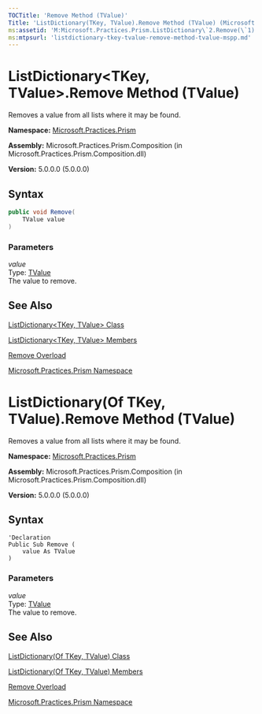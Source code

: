 ```yaml
---
TOCTitle: 'Remove Method (TValue)'
Title: 'ListDictionary(TKey, TValue).Remove Method (TValue) (Microsoft.Practices.Prism)'
ms:assetid: 'M:Microsoft.Practices.Prism.ListDictionary\`2.Remove(\`1)'
ms:mtpsurl: 'listdictionary-tkey-tvalue-remove-method-tvalue-mspp.md'
---
```


# ListDictionary&lt;TKey, TValue&gt;.Remove Method (TValue)

Removes a value from all lists where it may be found.

**Namespace:** [Microsoft.Practices.Prism](/patterns-practices/reference/mspp-namespace)

**Assembly:** Microsoft.Practices.Prism.Composition (in Microsoft.Practices.Prism.Composition.dll)

**Version:** 5.0.0.0 (5.0.0.0)

## Syntax

```C#
public void Remove(
	TValue value
)
```

### Parameters

_value_  
Type: [TValue](/patterns-practices/reference/listdictionary-tkey-tvalue-class-mspp)  
The value to remove.

## See Also

[ListDictionary&lt;TKey, TValue&gt; Class](/patterns-practices/reference/listdictionary-tkey-tvalue-class-mspp)

[ListDictionary&lt;TKey, TValue&gt; Members](/patterns-practices/reference/listdictionary-tkey-tvalue-members-mspp)

[Remove Overload](/patterns-practices/reference/listdictionary-tkey-tvalue-remove-method-mspp)

[Microsoft.Practices.Prism Namespace](/patterns-practices/reference/mspp-namespace)

# ListDictionary(Of TKey, TValue).Remove Method (TValue)

Removes a value from all lists where it may be found.

**Namespace:** [Microsoft.Practices.Prism](/patterns-practices/reference/mspp-namespace)

**Assembly:** Microsoft.Practices.Prism.Composition (in Microsoft.Practices.Prism.Composition.dll)

**Version:** 5.0.0.0 (5.0.0.0)

## Syntax

```VB
'Declaration
Public Sub Remove ( 
	value As TValue
)
```

### Parameters

_value_  
Type: [TValue](/patterns-practices/reference/listdictionary-tkey-tvalue-class-mspp)  
The value to remove.

## See Also

[ListDictionary(Of TKey, TValue) Class](/patterns-practices/reference/listdictionary-tkey-tvalue-class-mspp)

[ListDictionary(Of TKey, TValue) Members](/patterns-practices/reference/listdictionary-tkey-tvalue-members-mspp)

[Remove Overload](/patterns-practices/reference/listdictionary-tkey-tvalue-remove-method-mspp)

[Microsoft.Practices.Prism Namespace](/patterns-practices/reference/mspp-namespace)
